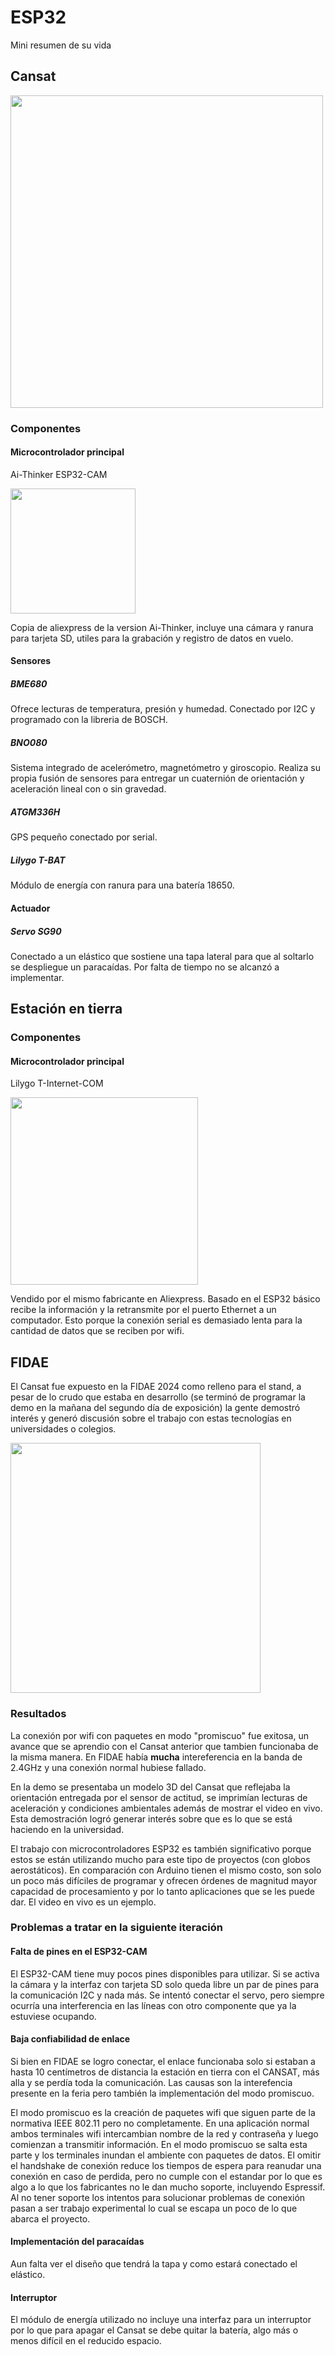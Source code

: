 # ESP32

Mini resumen de su vida

## Cansat

<img src="imágenes/cansat.jpg" width=500px>

### Componentes

#### Microcontrolador principal

Ai-Thinker ESP32-CAM

<img src="imágenes/esp32cam.jpg" width=200px>

Copia de aliexpress de la version Ai-Thinker, incluye una cámara y ranura para tarjeta SD, utiles para la grabación y registro de datos en vuelo.

#### Sensores

##### BME680

Ofrece lecturas de temperatura, presión y humedad. Conectado por I2C y programado con la libreria de BOSCH.

##### BNO080

Sistema integrado de acelerómetro, magnetómetro y giroscopio. Realiza su propia fusión de sensores para entregar un cuaternión de orientación y aceleración lineal con o sin gravedad.

##### ATGM336H

GPS pequeño conectado por serial.

##### Lilygo T-BAT

Módulo de energía con ranura para una batería 18650.

#### Actuador

##### Servo SG90

Conectado a un elástico que sostiene una tapa lateral para que al soltarlo se despliegue un paracaídas. Por falta de tiempo no se alcanzó a implementar.

## Estación en tierra

### Componentes

#### Microcontrolador principal

Lilygo T-Internet-COM

<img src="imágenes/T-Internet-COM-LILYGO_9_600x600.webp" width=300px>

Vendido por el mismo fabricante en Aliexpress. Basado en el ESP32 básico recibe la información y la retransmite por el puerto Ethernet a un computador. Esto porque la conexión serial es demasiado lenta para la cantidad de datos que se reciben por wifi.

## FIDAE

El Cansat fue expuesto en la FIDAE 2024 como relleno para el stand, a pesar de lo crudo que estaba en desarrollo (se terminó de programar la demo en la mañana del segundo día de exposición) la gente demostró interés y generó discusión sobre el trabajo con estas tecnologías en universidades o colegios.

<img src="imágenes/video.jpg" width=400px>

### Resultados

La conexión por wifi con paquetes en modo "promiscuo" fue exitosa, un avance que se aprendio con el Cansat anterior que tambien funcionaba de la misma manera. En FIDAE había **mucha** intereferencia en la banda de 2.4GHz y una conexión normal hubiese fallado.

En la demo se presentaba un modelo 3D del Cansat que reflejaba la orientación entregada por el sensor de actitud, se imprimían lecturas de aceleración y condiciones ambientales además de mostrar el video en vivo. Esta demostración logró generar interés sobre que es lo que se está haciendo en la universidad.

El trabajo con microcontroladores ESP32 es también significativo porque estos se están utilizando mucho para este tipo de proyectos (con globos aerostáticos). En comparación con Arduino tienen el mismo costo, son solo un poco más difíciles de programar y ofrecen órdenes de magnitud mayor capacidad de procesamiento y por lo tanto aplicaciones que se les puede dar. El video en vivo es un ejemplo.

### Problemas a tratar en la siguiente iteración

#### Falta de pines en el ESP32-CAM

El ESP32-CAM tiene muy pocos pines disponibles para utilizar. Si se activa la cámara y la interfaz con tarjeta SD solo queda libre un par de pines para la comunicación I2C y nada más. Se intentó conectar el servo, pero siempre ocurría una interferencia en las líneas con otro componente que ya la estuviese ocupando.

#### Baja confiabilidad de enlace

Si bien en FIDAE se logro conectar, el enlace funcionaba solo si estaban a hasta 10 centímetros de distancia la estación en tierra con el CANSAT, más alla y se perdía toda la comunicación. Las causas son la interefencia presente en la feria pero también la implementación del modo promiscuo.

El modo promiscuo es la creación de paquetes wifi que siguen parte de la normativa IEEE 802.11 pero no completamente. En una aplicación normal ambos terminales wifi intercambian nombre de la red y contraseña y luego comienzan a transmitir información. En el modo promiscuo se salta esta parte y los terminales inundan el ambiente con paquetes de datos. El omitir el handshake de conexión reduce los tiempos de espera para reanudar una conexión en caso de perdida, pero no cumple con el estandar por lo que es algo a lo que los fabricantes no le dan mucho soporte, incluyendo Espressif. Al no tener soporte los intentos para solucionar problemas de conexión pasan a ser trabajo experimental lo cual se escapa un poco de lo que abarca el proyecto.

#### Implementación del paracaídas

Aun falta ver el diseño que tendrá la tapa y como estará conectado el elástico.

#### Interruptor

El módulo de energía utilizado no incluye una interfaz para un interruptor por lo que para apagar el Cansat se debe quitar la batería, algo más o menos difícil en el reducido espacio.
